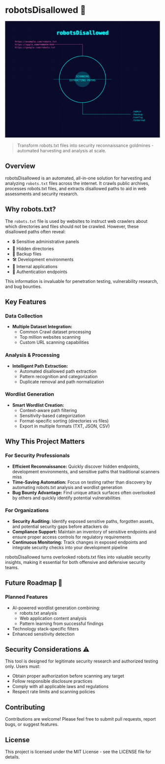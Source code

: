 # robotsDisallowed 🤖

<img src="https://github.com/ph0enix-protocol/robotsDisallowed/blob/main/robotsDisallowed.svg" />

> Transform robots.txt files into security reconnaissance goldmines - automated harvesting and analysis at scale.

## Overview
robotsDisallowed is an automated, all-in-one solution for harvesting and analyzing `robots.txt` files across the internet. It crawls public archives, processes robots.txt files, and extracts disallowed paths to aid in web assessments and security research.

## Why robots.txt?
The `robots.txt` file is used by websites to instruct web crawlers about which directories and files should not be crawled. However, these disallowed paths often reveal:
- 🔒 Sensitive administrative panels
- 🚪 Hidden directories
- 📁 Backup files
- 🛠️ Development environments
- 📌 Internal applications
- 🔑 Authentication endpoints

This information is invaluable for penetration testing, vulnerability research, and bug bounties.

## Key Features

### Data Collection
- **Multiple Dataset Integration:**
  - Common Crawl dataset processing
  - Top million websites scanning
  - Custom URL scanning capabilities

### Analysis & Processing
- **Intelligent Path Extraction:**
  - Automated disallowed path extraction
  - Pattern recognition and categorization
  - Duplicate removal and path normalization

### Wordlist Generation
- **Smart Wordlist Creation:**
  - Context-aware path filtering
  - Sensitivity-based categorization
  - Format-specific sorting (directories vs files)
  - Export in multiple formats (TXT, JSON, CSV)

## Why This Project Matters

  ### For Security Professionals
  - **Efficient Reconnaissance:** Quickly discover hidden endpoints, development environments, and sensitive paths that traditional scanners miss
  - **Time-Saving Automation:** Focus on testing rather than discovery by automating robots.txt analysis and wordlist generation
  - **Bug Bounty Advantage:** Find unique attack surfaces often overlooked by others and quickly identify potential vulnerabilities

  ### For Organizations
  - **Security Auditing:** Identify exposed sensitive paths, forgotten assets, and potential security gaps before attackers do
  - **Compliance Support:** Maintain an inventory of sensitive endpoints and ensure proper access controls for regulatory requirements
  - **Continuous Monitoring:** Track changes in exposed endpoints and integrate security checks into your development pipeline

robotsDisallowed turns overlooked robots.txt files into valuable security insights, making it essential for both offensive and defensive security teams.

## Future Roadmap 🚀

### Planned Features
- AI-powered wordlist generation combining:
  - robots.txt analysis
  - Web application content analysis
  - Pattern learning from successful findings
- Technology stack-specific filters
- Enhanced sensitivity detection

## Security Considerations ⚠️

This tool is designed for legitimate security research and authorized testing only. Users must:
- Obtain proper authorization before scanning any target
- Follow responsible disclosure practices
- Comply with all applicable laws and regulations
- Respect rate limits and scanning policies

## Contributing

Contributions are welcome! Please feel free to submit pull requests, report bugs, or suggest features.

## License

This project is licensed under the MIT License - see the LICENSE file for details.

